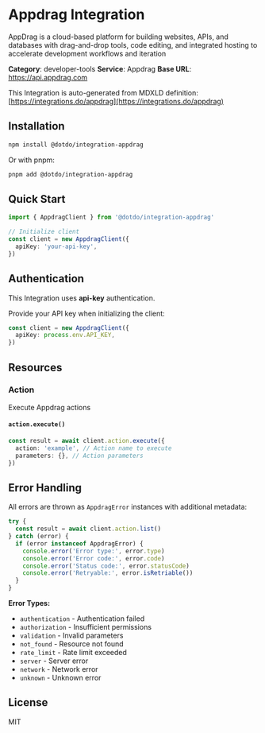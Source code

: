 # Appdrag Integration

AppDrag is a cloud-based platform for building websites, APIs, and databases with drag-and-drop tools, code editing, and integrated hosting to accelerate development workflows and iteration

**Category**: developer-tools
**Service**: Appdrag
**Base URL**: https://api.appdrag.com

This Integration is auto-generated from MDXLD definition: [https://integrations.do/appdrag](https://integrations.do/appdrag)

## Installation

```bash
npm install @dotdo/integration-appdrag
```

Or with pnpm:

```bash
pnpm add @dotdo/integration-appdrag
```

## Quick Start

```typescript
import { AppdragClient } from '@dotdo/integration-appdrag'

// Initialize client
const client = new AppdragClient({
  apiKey: 'your-api-key',
})
```

## Authentication

This Integration uses **api-key** authentication.

Provide your API key when initializing the client:

```typescript
const client = new AppdragClient({
  apiKey: process.env.API_KEY,
})
```

## Resources

### Action

Execute Appdrag actions

#### `action.execute()`

```typescript
const result = await client.action.execute({
  action: 'example', // Action name to execute
  parameters: {}, // Action parameters
})
```

## Error Handling

All errors are thrown as `AppdragError` instances with additional metadata:

```typescript
try {
  const result = await client.action.list()
} catch (error) {
  if (error instanceof AppdragError) {
    console.error('Error type:', error.type)
    console.error('Error code:', error.code)
    console.error('Status code:', error.statusCode)
    console.error('Retryable:', error.isRetriable())
  }
}
```

**Error Types:**

- `authentication` - Authentication failed
- `authorization` - Insufficient permissions
- `validation` - Invalid parameters
- `not_found` - Resource not found
- `rate_limit` - Rate limit exceeded
- `server` - Server error
- `network` - Network error
- `unknown` - Unknown error

## License

MIT
